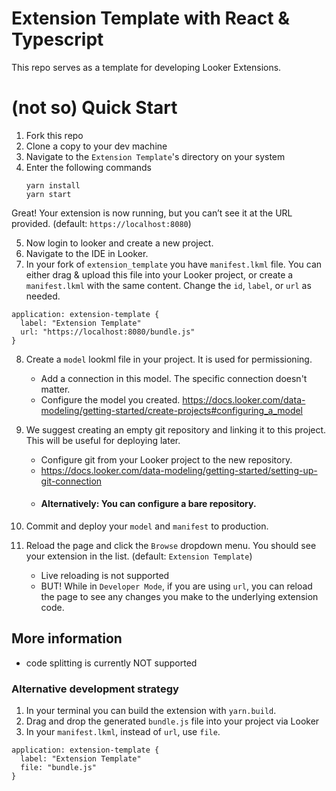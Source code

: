 # Extension Template with React & Typescript

This repo serves as a template for developing Looker Extensions.

# (not so) Quick Start

1. Fork this repo
2. Clone a copy to your dev machine
3. Navigate to the `Extension Template`'s directory on your system
4. Enter the following commands
    ```
    yarn install
    yarn start
    ```

Great! Your extension is now running, but you can’t see it at the URL provided.
(default: `https://localhost:8080`)



5. Now login to looker and create a new project.
6. Navigate to the IDE in Looker.
7. In your fork of `extension_template` you have `manifest.lkml` file. You can either drag & upload this file into your Looker project, or create a `manifest.lkml` with the same content. Change the `id`, `label`, or `url` as needed.
 
```
application: extension-template {
  label: "Extension Template"
  url: "https://localhost:8080/bundle.js"
}
```

8. Create a `model` lookml file in your project. It is used for permissioning.
    - Add a connection in this model. The specific connection doesn't matter.
    - Configure the model you created. https://docs.looker.com/data-modeling/getting-started/create-projects#configuring_a_model
  
9. We suggest creating an empty git repository and linking it to this project. This will be useful for deploying later.
    - Configure git from your Looker project to the new repository.
    - https://docs.looker.com/data-modeling/getting-started/setting-up-git-connection
    - #### Alternatively: You can configure a bare repository.

10. Commit and deploy your `model` and `manifest` to production.
11. Reload the page and click the `Browse` dropdown menu. You should see your extension in the list. (default: `Extension Template`)
    - Live reloading is not supported
    - BUT! While in `Developer Mode`, if you are using `url`, you can reload the page to see any changes you make to the underlying extension code.



## More information
 - code splitting is currently NOT supported


### Alternative development strategy
1. In your terminal you can build the extension with `yarn.build`.
2. Drag and drop the generated `bundle.js` file into your project via Looker
3. In your `manifest.lkml`, instead of `url`, use `file`.
```
application: extension-template {
  label: "Extension Template"
  file: "bundle.js"
}
```
